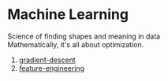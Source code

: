 # Machine Learning
Science of finding shapes and meaning in data <br>
Mathematically, it's all about optimization.

1. [gradient-descent](gradient-descent/README.html)
2. [feature-engineering](feature-engineering/README.md)
